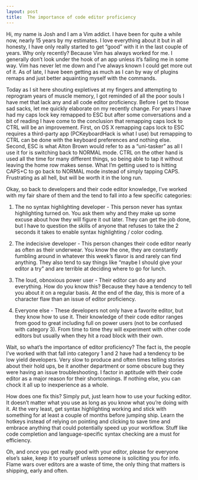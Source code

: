 ```yaml
---
layout: post
title:  The importance of code editor proficiency
---
```


Hi, my name is Josh and I am a Vim addict. I have been for quite a while now, nearly 15 years by my estimates. I love everything about it but in all honesty, I have only really started to get “good” with it in the last couple of years. Why only recently? Because Vim has always worked for me. I generally don’t look under the hook of an app unless it’s failing me in some way. Vim has never let me down and I’ve always known I could get more out of it. As of late, I have been getting as much as I can by way of plugins remaps and just better aquainting myself with the commands.

Today as I sit here shouting expletives at my fingers and attempting to reprogram years of muscle memory, I got reminded of all the poor souls I have met that lack any and all code editor proficiency. Before I get to those sad sacks, let me quickly elaborate on my recently change. For years I have had my caps lock key remapped to ESC but after some conversations and a bit of reading I have come to the conclusion that remapping caps lock to CTRL will be an improvement. First, on OS X remapping caps lock to ESC requires a third-party app (PCKeyboardHack is what I use) but remapping to CTRL can be done with the keyboard preferences and nothing else. Second, ESC is what Alton Brown would refer to as a “uni-tasker” as all I use it for is switching back to NORMAL mode. CTRL on the other hand is used all the time for many different things, so being able to tap it without leaving the home row makes sense. What I’m getting used to is hitting CAPS+C to go back to NORMAL mode instead of simply tapping CAPS. Frustrating as all hell, but will be worth it in the long run.

Okay, so back to developers and their code editor knowledge, I’ve worked with my fair share of them and the tend to fall into a few specific categories:

1. The no syntax highlighting developer - This person never has syntax highlighting turned on. You ask them why and they make up some excuse about how they will figure it out later. They can get the job done, but I have to question the skills of anyone that refuses to take the 2 seconds it takes to enable syntax highlighting / color coding.

2. The indecisive developer - This person changes their code editor nearly as often as their underwear. You know the one, they are constantly fumbling around in whatever this week’s flavor is and rarely can find anything. They also tend to say things like “maybe I should give your editor a try” and are terrible at deciding where to go for lunch.

3. The loud, obnoxious power user - Their editor can do any and everything. How do you know this? Because they have a tendency to tell you about it on a regular basis. At the end of the day, this is more of a character flaw than an issue of editor proficiency.

4. Everyone else - These developers not only have a favorite editor, but they know how to use it. Their knowledge of their code editor ranges from good to great including full on power users (not to be confused with category 3). From time to time they will experiment with other code editors but usually when they hit a road block with their own.

Wait, so what’s the importance of editor proficiency? The fact is, the people I’ve worked with that fall into category 1 and 2 have had a tendency to be low yield developers. Very slow to produce and often times telling stories about their hold ups, be it another department or some obscure bug they were having an issue troubleshooting. I factor in aptitude with their code editor as a major reason for their shortcomings. If nothing else, you can chock it all up to inexperience as a whole.

How does one fix this? Simply put, just learn how to use your fucking editor. It doesn’t matter what you use as long as you know what you’re doing with it. At the very least, get syntax highlighting working and stick with something for at least a couple of months before jumping ship. Learn the hotkeys instead of relying on pointing and clicking to save time and embrace anything that could potentially speed up your workflow. Stuff like code completion and language-specific syntax checking are a must for efficiency.

Oh, and once you get really good with your editor, please for everyone else’s sake, keep it to yourself unless someone is soliciting you for info. Flame wars over editors are a waste of time, the only thing that matters is shipping, early and often.
